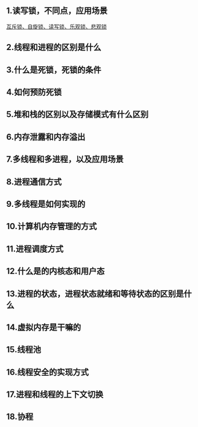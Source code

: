## 1.读写锁，不同点，应用场景

[互斥锁、自旋锁、读写锁、乐观锁、悲观锁](https://cloud.tencent.com/developer/article/1700079)
## 2.线程和进程的区别是什么

## 3.什么是死锁，死锁的条件

## 4.如何预防死锁

## 5.堆和栈的区别以及存储模式有什么区别

## 6.内存泄露和内存溢出

## 7.多线程和多进程，以及应用场景

## 8.进程通信方式

## 9.多线程是如何实现的

## 10.计算机内存管理的方式

## 11.进程调度方式

## 12.什么是的内核态和用户态

## 13.进程的状态，进程状态就绪和等待状态的区别是什么

## 14.虚拟内存是干嘛的

## 15.线程池

## 16.线程安全的实现方式

## 17.进程和线程的上下文切换

## 18.协程
